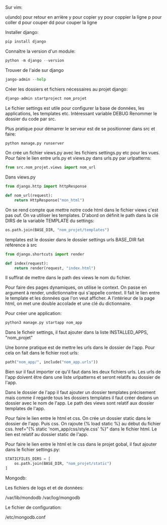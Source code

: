 Sur vim:

u(undo) pour retour en arrière
y pour copier
yy pour coppier la ligne
p pour coller
d pour couper
dd pour couper la ligne

Installer django:

```python
pip install django
```

Connaître la version d'un module:

```python
python -m django --version
```

Trouver de l'aide sur django

```python
jango-admin --help
```

Créer les dossiers et fichiers nécessaires au projet django:

```python
django-admin startproject nom_projet
```

Le fichier settings est utile pour configurer la base de données, les applications, les templates etc.
Intéressant variable DEBUG
Renommer le dossier du code par src.

Plus pratique pour démarrer le serveur est de se positionner dans src et faire:

```python
python manage.py runserver
```

On crée un fichier views.py avec les fichiers settings.py etc pour les vues.
Pour faire le lien entre urls.py et views.py dans urls.py par urlpatterns:

```python
from src.nom_projet.views import nom_url
```

Dans views.py

```python
from django.http import httpResponse

def nom_url(request):
	return HttpResponse("mon_html")
```

On se rend compte que mettre notre code html dans le fichier views c'est pas ouf.
On va utiliser les templates.
D'abord on définit le path dans la clé DIRS de la variable TEMPLATE du settings:

```python
os.path.join(BASE_DIR, "nom_projet/templates")
```

templates est le dossier dans le dossier settings urls
BASE_DIR fait référence à src

```python
from django.shortcuts import render

def index(request):
	return render(request, "index.html")
```

Il suffirat de mettre dans le path des views le nom du fichier.

Pour faire des pages dynamiques, on utilise le context. On passe en argument à render, undictionnaitre qui s'appelle context. Il fait le lien entre le template et les données que l'on veut afficher. A l'intérieur de la page html, on met une double accolade et une clé du dictionnaire.

Pour créer une application:

```python
python3 manage.py startapp nom_app
```

Dans le ficheir settings, il faut ajouter dans la liste INSTALLED_APPS, "nom_projet" 

Une bonne pratique est de mettre les urls dans le dossier de l'app. Pour cela on fait dans le fichier root urls:

```python
path("nom_app/", include("nom_app.urls"))
```

Bien sur il faut importer ce qu'il faut dans les deux fichiers urls. Les urls de l'app doivent être dans une liste urlpatterns et seront relatifs au dossier de l'app.

Dans le dossier de l'app il faut ajouter un dossier templates précisement mais comme il regarde tous les dossiers templates il faut créer dedans un dossier avec le nom de l'app. Le path des views sont relatif aux dossier templates de l'app.

Pour faire le lien entre le html et css. On crée un dossier static dans le dossier de l'app. Puis css. On rajoute {% load static %} au début du fichier css. href="{% static 'nom_app/css/style.css' %}" dans le fichier html. Le lien est relatif au dossier static de l'app.

Pour faire le lien entre le html et le css dans le projet gobal, il faut ajouter dans le fichier settings.py:

```python
STATICFILES_DIRS = [
	os.path.join(BASE_DIR, "nom_projet/static")
]
```

Mongodb:

Les fichiers de logs et et de données:

/var/lib/mondodb
/var/log/mongodb

Le fichier de configuration:

/etc/mongodb.conf












